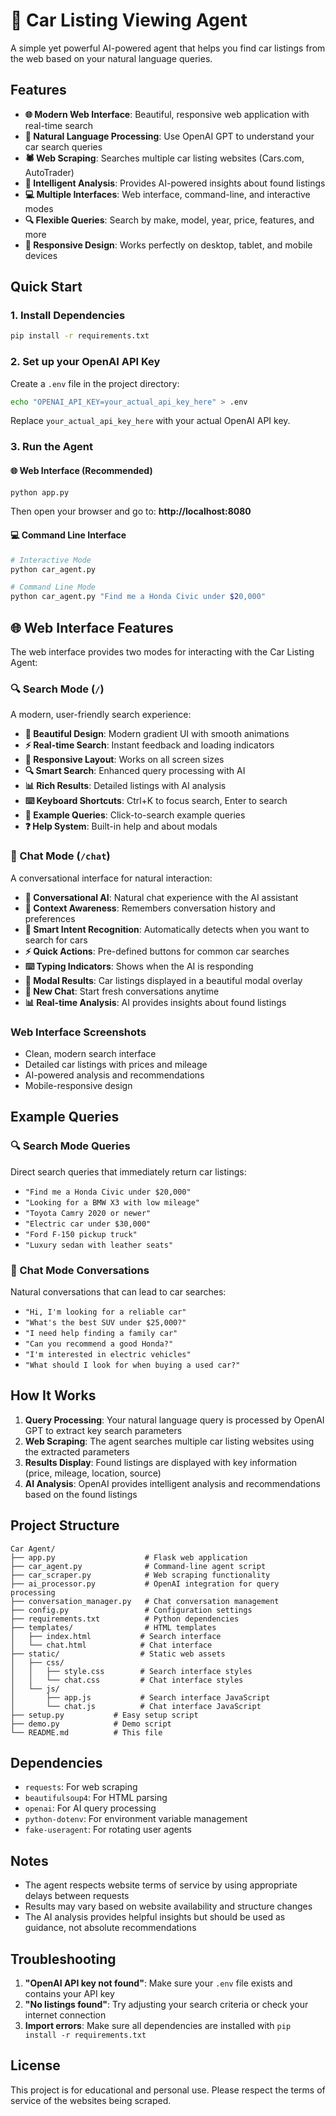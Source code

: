 # 🚗 Car Listing Viewing Agent

A simple yet powerful AI-powered agent that helps you find car listings from the web based on your natural language queries.

## Features

- **🌐 Modern Web Interface**: Beautiful, responsive web application with real-time search
- **🤖 Natural Language Processing**: Use OpenAI GPT to understand your car search queries
- **🕷️ Web Scraping**: Searches multiple car listing websites (Cars.com, AutoTrader)
- **🧠 Intelligent Analysis**: Provides AI-powered insights about found listings
- **💻 Multiple Interfaces**: Web interface, command-line, and interactive modes
- **🔍 Flexible Queries**: Search by make, model, year, price, features, and more
- **📱 Responsive Design**: Works perfectly on desktop, tablet, and mobile devices

## Quick Start

### 1. Install Dependencies

```bash
pip install -r requirements.txt
```

### 2. Set up your OpenAI API Key

Create a `.env` file in the project directory:

```bash
echo "OPENAI_API_KEY=your_actual_api_key_here" > .env
```

Replace `your_actual_api_key_here` with your actual OpenAI API key.

### 3. Run the Agent

#### 🌐 Web Interface (Recommended)
```bash
python app.py
```
Then open your browser and go to: **http://localhost:8080**

#### 💻 Command Line Interface
```bash
# Interactive Mode
python car_agent.py

# Command Line Mode
python car_agent.py "Find me a Honda Civic under $20,000"
```

## 🌐 Web Interface Features

The web interface provides two modes for interacting with the Car Listing Agent:

### 🔍 Search Mode (`/`)
A modern, user-friendly search experience:

- **🎨 Beautiful Design**: Modern gradient UI with smooth animations
- **⚡ Real-time Search**: Instant feedback and loading indicators
- **📱 Responsive Layout**: Works on all screen sizes
- **🔍 Smart Search**: Enhanced query processing with AI
- **📊 Rich Results**: Detailed listings with AI analysis
- **⌨️ Keyboard Shortcuts**: Ctrl+K to focus search, Enter to search
- **🎯 Example Queries**: Click-to-search example queries
- **❓ Help System**: Built-in help and about modals

### 💬 Chat Mode (`/chat`)
A conversational interface for natural interaction:

- **🤖 Conversational AI**: Natural chat experience with the AI assistant
- **🧠 Context Awareness**: Remembers conversation history and preferences
- **🎯 Smart Intent Recognition**: Automatically detects when you want to search for cars
- **⚡ Quick Actions**: Pre-defined buttons for common car searches
- **⌨️ Typing Indicators**: Shows when the AI is responding
- **📱 Modal Results**: Car listings displayed in a beautiful modal overlay
- **🔄 New Chat**: Start fresh conversations anytime
- **📊 Real-time Analysis**: AI provides insights about found listings

### Web Interface Screenshots
- Clean, modern search interface
- Detailed car listings with prices and mileage
- AI-powered analysis and recommendations
- Mobile-responsive design

## Example Queries

### 🔍 Search Mode Queries
Direct search queries that immediately return car listings:

- `"Find me a Honda Civic under $20,000"`
- `"Looking for a BMW X3 with low mileage"`
- `"Toyota Camry 2020 or newer"`
- `"Electric car under $30,000"`
- `"Ford F-150 pickup truck"`
- `"Luxury sedan with leather seats"`

### 💬 Chat Mode Conversations
Natural conversations that can lead to car searches:

- `"Hi, I'm looking for a reliable car"`
- `"What's the best SUV under $25,000?"`
- `"I need help finding a family car"`
- `"Can you recommend a good Honda?"`
- `"I'm interested in electric vehicles"`
- `"What should I look for when buying a used car?"`

## How It Works

1. **Query Processing**: Your natural language query is processed by OpenAI GPT to extract key search parameters
2. **Web Scraping**: The agent searches multiple car listing websites using the extracted parameters
3. **Results Display**: Found listings are displayed with key information (price, mileage, location, source)
4. **AI Analysis**: OpenAI provides intelligent analysis and recommendations based on the found listings

## Project Structure

```
Car Agent/
├── app.py                    # Flask web application
├── car_agent.py              # Command-line agent script
├── car_scraper.py            # Web scraping functionality
├── ai_processor.py           # OpenAI integration for query processing
├── conversation_manager.py   # Chat conversation management
├── config.py                 # Configuration settings
├── requirements.txt          # Python dependencies
├── templates/                # HTML templates
│   ├── index.html           # Search interface
│   └── chat.html            # Chat interface
├── static/                  # Static web assets
│   ├── css/
│   │   ├── style.css        # Search interface styles
│   │   └── chat.css         # Chat interface styles
│   └── js/
│       ├── app.js           # Search interface JavaScript
│       └── chat.js          # Chat interface JavaScript
├── setup.py           # Easy setup script
├── demo.py            # Demo script
└── README.md          # This file
```

## Dependencies

- `requests`: For web scraping
- `beautifulsoup4`: For HTML parsing
- `openai`: For AI query processing
- `python-dotenv`: For environment variable management
- `fake-useragent`: For rotating user agents

## Notes

- The agent respects website terms of service by using appropriate delays between requests
- Results may vary based on website availability and structure changes
- The AI analysis provides helpful insights but should be used as guidance, not absolute recommendations

## Troubleshooting

1. **"OpenAI API key not found"**: Make sure your `.env` file exists and contains your API key
2. **"No listings found"**: Try adjusting your search criteria or check your internet connection
3. **Import errors**: Make sure all dependencies are installed with `pip install -r requirements.txt`

## License

This project is for educational and personal use. Please respect the terms of service of the websites being scraped.
